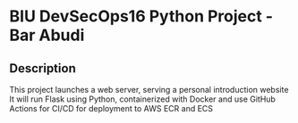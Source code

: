 # BIU DevSecOps16 Python Project - Bar Abudi
## Description
This project launches a web server, serving a personal introduction website  
It will run Flask using Python, containerized with Docker and use GitHub Actions for CI/CD for deployment to AWS ECR and ECS